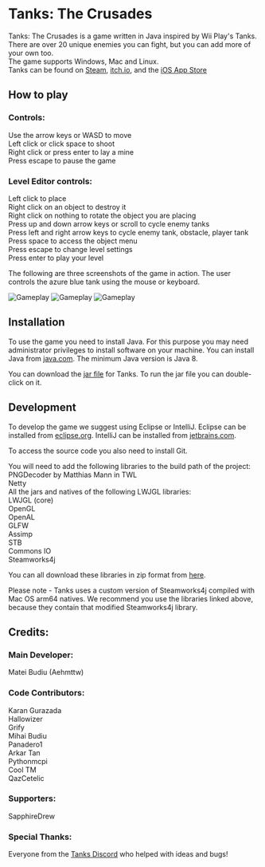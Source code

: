 # Tanks: The Crusades

Tanks: The Crusades is a game written in Java inspired by Wii Play's Tanks.<br>
There are over 20 unique enemies you can fight, but you can add more of your own too.<br>
The game supports Windows, Mac and Linux.<br>
Tanks can be found on [Steam](https://store.steampowered.com/app/1660910/Tanks_The_Crusades/), [itch.io](https://aehmttw.itch.io/tanks), and the [iOS App Store](https://apps.apple.com/us/app/tanks-the-crusades/id1508772262)

## How to play

### Controls: <br>
Use the arrow keys or WASD to move <br>
Left click or click space to shoot<br>
Right click or press enter to lay a mine<br>
Press escape to pause the game<br>

### Level Editor controls:<br>
Left click to place<br>
Right click on an object to destroy it<br>
Right click on nothing to rotate the object you are placing<br>
Press up and down arrow keys or scroll to cycle enemy tanks<br>
Press left and right arrow keys to cycle enemy tank, obstacle, player tank<br>
Press space to access the object menu<br>
Press escape to change level settings<br>
Press enter to play your level<br>

The following are three screenshots of the game in action. The user controls the azure blue tank using the mouse or keyboard.

![Gameplay](screenshot1.PNG)
![Gameplay](screenshot2.PNG)
![Gameplay](screenshot3.PNG)

## Installation

To use the game you need to install Java. For this purpose you may need
administrator privileges to install software on your machine. You can install Java 
from [java.com](https://java.com/download). The minimum Java version is Java 8.<br>

You can download the [jar file](https://1drv.ms/u/s!AnwBrt306BrJ-ltbmsJuG2pZdfVk?e=fg7P0k) for Tanks.
To run the jar file you can double-click on it. 

## Development

To develop the game we suggest using Eclipse or IntelliJ. Eclipse can be installed from 
[eclipse.org](http://www.eclipse.org/downloads/). IntelliJ can be installed from 
[jetbrains.com](https://www.jetbrains.com/idea/download/). <br>

To access the source code you also need to install Git.<br>

You will need to add the following libraries to the build path of the project: <br>
PNGDecoder by Matthias Mann in TWL<br>
Netty<br>
All the jars and natives of the following LWJGL libraries:<br>
LWJGL (core)<br>
OpenGL<br>
OpenAL<br>
GLFW<br>
Assimp<br>
STB<br>
Commons IO<br>
Steamworks4j<br>

You can all download these libraries in zip format from [here](https://1drv.ms/u/s!AnwBrt306BrJgdAzVSHeYse_cvCr-A?e=TnQrdM).

Please note - Tanks uses a custom version of Steamworks4j compiled with Mac OS arm64 natives. 
We recommend you use the libraries linked above, because they contain that modified Steamworks4j library. 

## Credits:

### Main Developer:
Matei Budiu (Aehmttw)<br>

### Code Contributors:
Karan Gurazada<br>
Hallowizer<br>
Grify<br>
Mihai Budiu<br>
Panadero1<br>
Arkar Tan<br>
Pythonmcpi<br>
Cool TM<br>
QazCetelic<br>

### Supporters:
SapphireDrew<br>

### Special Thanks:
Everyone from the [Tanks Discord](https://discord.gg/aWPaJD3) who helped with ideas and bugs!
